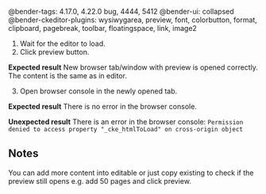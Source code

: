 @bender-tags: 4.17.0, 4.22.0 bug, 4444, 5412
@bender-ui: collapsed
@bender-ckeditor-plugins: wysiwygarea, preview, font, colorbutton, format, clipboard, pagebreak, toolbar, floatingspace, link, image2

1. Wait for the editor to load.
2. Click preview button.

 **Expected result** New browser tab/window with preview is opened correctly. The content is the same as in editor.

3. Open browser console in the newly opened tab.

 **Expected result** There is no error in the browser console.

 **Unexpected result** There is an error in the browser console: `Permission denied to access property "_cke_htmlToLoad" on cross-origin object`

## Notes

You can add more content into editable or just copy existing to check if the preview still opens e.g. add 50 pages and click preview.
